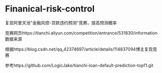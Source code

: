 # Finanical-risk-control
复现阿里天池"金融风控-贷款违约预测"竞赛，提高预测概率


竞赛网页https://tianchi.aliyun.com/competition/entrance/531830/information 数据来源


根据https://blog.csdn.net/qq_42374697/article/details/114837094博主复现竞赛


参考https://github.com/LogicJake/tianchi-loan-default-prediction-top11.git
